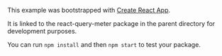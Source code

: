 This example was bootstrapped with [Create React App](https://github.com/facebook/create-react-app).

It is linked to the react-query-meter package in the parent directory for development purposes.

You can run `npm install` and then `npm start` to test your package.
